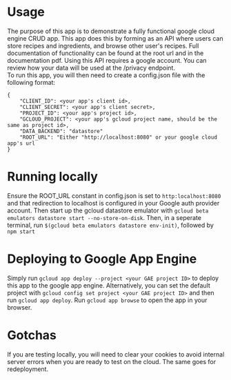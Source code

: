 # Usage
The purpose of this app is to demonstrate a fully functional google cloud engine CRUD app. This app does this by forming as an API where users can store
recipes and ingredients, and browse other user's recipes. Full documentation of functionality can be found at the root url and in the documentation pdf.
Using this API requires a google account. You can review how your data will be used at the /privacy endpoint.
\
To run this app, you will then need to create a config.json file with the following format:
```
{
	"CLIENT_ID": <your app's client id>,
	"CLIENT_SECRET": <your app's client secret>,
	"PROJECT_ID": <your app's project id>,
	"GCLOUD_PROJECT": <your app's gcloud project name, should be the same as project id>,
	"DATA_BACKEND": "datastore"
	"ROOT_URL": "Either "http://localhost:8080" or your google cloud app's url
}
```

# Running locally
Ensure the ROOT_URL constant in config.json is set to `http:localhost:8080` and that redirection to localhost is configured in your Google auth provider account. Then start up the gcloud datastore emulator with `gcloud beta emulators datastore start --no-store-on-disk`. Then, in a seperate terminal, run `$(gcloud beta emulators datastore env-init)`, followed by `npm start`

# Deploying to Google App Engine
Simply run `gcloud app deploy --project <your GAE project ID>` to deploy this app to the google app engine. Alternatively, you can set the default project with `gcloud config set project <your GAE project ID>` and then run `gcloud app deploy`. Run `gcloud app browse` to open the app in your browser.

# Gotchas
If you are testing locally, you will need to clear your cookies to avoid internal server errors when you are ready to test on the cloud. The same goes for redeployment.